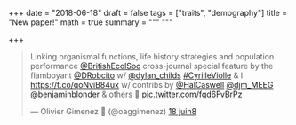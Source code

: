 +++
date = "2018-06-18"
draft = false
tags = ["traits", "demography"]
title = "New paper!"
math = true
summary = """
"""

+++
 
<blockquote class="twitter-tweet" data-lang="fr"><p lang="en" dir="ltr">Linking organismal functions, life history strategies and population performance <a href="https://twitter.com/BritishEcolSoc?ref_src=twsrc%5Etfw">@BritishEcolSoc</a> cross-journal special feature by the flamboyant <a href="https://twitter.com/DRobcito?ref_src=twsrc%5Etfw">@DRobcito</a> w/ <a href="https://twitter.com/dylan_childs?ref_src=twsrc%5Etfw">@dylan_childs</a> <a href="https://twitter.com/hashtag/CyrilleViolle?src=hash&amp;ref_src=twsrc%5Etfw">#CyrilleViolle</a> &amp; I <a href="https://t.co/qoNviB84ux">https://t.co/qoNviB84ux</a> w/ contribs by <a href="https://twitter.com/HalCaswell?ref_src=twsrc%5Etfw">@HalCaswell</a> <a href="https://twitter.com/djm_MEEG?ref_src=twsrc%5Etfw">@djm_MEEG</a> <a href="https://twitter.com/benjaminblonder?ref_src=twsrc%5Etfw">@benjaminblonder</a> &amp; others 🤩 <a href="https://t.co/fqd6FvBrPz">pic.twitter.com/fqd6FvBrPz</a></p>&mdash; Olivier Gimenez 🍉 (@oaggimenez) <a href="https://twitter.com/oaggimenez/status/1008784207747969024?ref_src=twsrc%5Etfw">18 juin8</a></blockquote>
<script async src="https://platform.twitter.com/widgets.js" charset="utf-8"></script>
